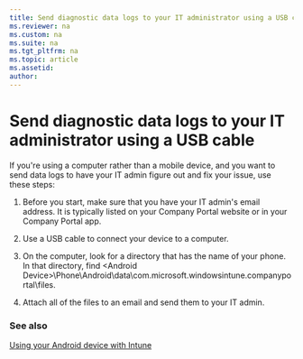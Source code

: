 ```yaml
---
title: Send diagnostic data logs to your IT administrator using a USB cable
ms.reviewer: na
ms.custom: na
ms.suite: na
ms.tgt_pltfrm: na
ms.topic: article
ms.assetid:
author:
---
```


# Send diagnostic data logs to your IT administrator using a USB cable

If you're using a computer rather than a mobile device, and you want to send data logs to have your IT admin figure out and fix your issue, use these steps:

1.  Before you start, make sure that you have your IT admin's email address. It is typically listed on your Company Portal website or in your Company Portal app.

2.  Use a USB cable to connect your device to a computer.

3.  On the computer, look for a directory that has the name of your phone. In that directory, find &lt;Android Device&gt;\Phone\Android\data\com.microsoft.windowsintune.companyportal\files\.

4.  Attach all of the files to an email and send them to your IT admin.

### See also
[Using your Android device with Intune](using-your-android-device-with-intune.md)